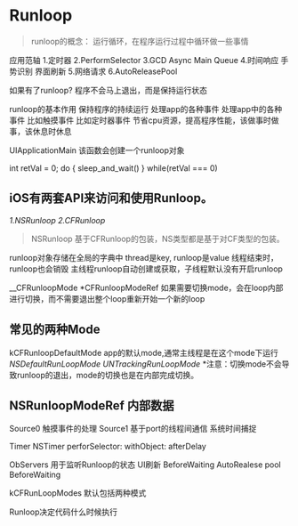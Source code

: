 # Runloop

> runloop的概念： 运行循环，在程序运行过程中循环做一些事情
 
 应用范轴
 1.定时器
 2.PerformSelector
 3.GCD Async Main Queue
 4.时间响应 手势识别 界面刷新
 5.网络请求
 6.AutoReleasePool
 
 
 如果有了runloop?
 程序不会马上退出，而是保持运行状态
 
 runloop的基本作用
 保持程序的持续运行
 处理app的各种事件
 处理app中的各种事件 比如触摸事件 比如定时器事件 
 节省cpu资源，提高程序性能，该做事时做事，该休息时休息
 
 UIApplicationMain 该函数会创建一个runloop对象
 
 int retVal = 0;
 do {
  sleep_and_wait()
 } while(retVal === 0)
 
 
## iOS有两套API来访问和使用Runloop。
*1.NSRunloop
2.CFRunloop*
> NSRunloop 基于CFRunloop的包装，NS类型都是基于对CF类型的包装。

runloop对象存储在全局的字典中
thread是key, runloop是value
线程结束时，runloop也会销毁
主线程runloop自动创建或获取，子线程默认没有开启runloop

__CFRunloopMode *CFRunloopModeRef 
如果需要切换mode，会在loop内部进行切换，而不需要退出整个loop重新开始一个新的loop


## 常见的两种Mode
kCFRunloopDefaultMode app的默认mode,通常主线程是在这个mode下运行
*NSDefaultRunLoopMode*
*UNTrackingRunLoopMode* 
*注意：切换mode不会导致runloop的退出，mode的切换也是在内部完成切换。

## NSRunloopModeRef 内部数据

Source0 触摸事件的处理
Source1 基于port的线程间通信
系统时间捕捉

Timer
NSTimer
perforSelector: withObject: afterDelay


ObServers
用于监听Runloop的状态
UI刷新 BeforeWaiting
AutoRealese pool BeforeWaiting

kCFRunLoopModes 默认包括两种模式

Runloop决定代码什么时候执行







 
 
 
 
 
 
 


